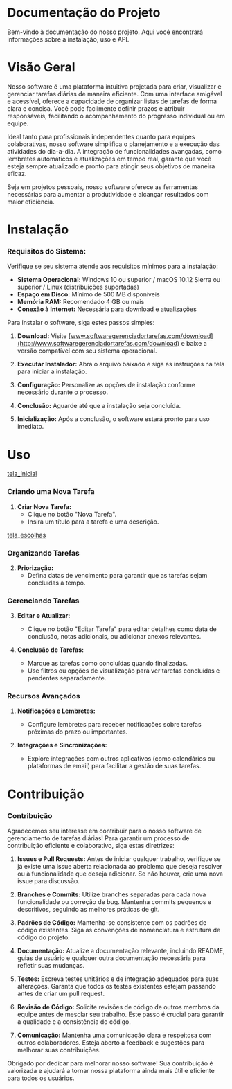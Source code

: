 # Documentação do Projeto

Bem-vindo à documentação do nosso projeto. Aqui você encontrará informações sobre a instalação, uso e API.

# Visão Geral

Nosso software é uma plataforma intuitiva projetada para criar, visualizar e gerenciar tarefas diárias de maneira eficiente. Com uma interface amigável e acessível, oferece a capacidade de organizar listas de tarefas de forma clara e concisa. Você pode facilmente definir prazos e atribuir responsáveis, facilitando o acompanhamento do progresso individual ou em equipe.

Ideal tanto para profissionais independentes quanto para equipes colaborativas, nosso software simplifica o planejamento e a execução das atividades do dia-a-dia. A integração de funcionalidades avançadas, como lembretes automáticos e atualizações em tempo real, garante que você esteja sempre atualizado e pronto para atingir seus objetivos de maneira eficaz.

Seja em projetos pessoais, nosso software oferece as ferramentas necessárias para aumentar a produtividade e alcançar resultados com maior eficiência.

# Instalação

### Requisitos do Sistema:

Verifique se seu sistema atende aos requisitos mínimos para a instalação:

- **Sistema Operacional:** Windows 10 ou superior / macOS 10.12 Sierra ou superior / Linux (distribuições suportadas)
- **Espaço em Disco:** Mínimo de 500 MB disponíveis
- **Memória RAM:** Recomendado 4 GB ou mais
- **Conexão à Internet:** Necessária para download e atualizações

Para instalar o software, siga estes passos simples:

1. **Download:** Visite [www.softwaregerenciadortarefas.com/download](http://www.softwaregerenciadortarefas.com/download) e baixe a versão compatível com seu sistema operacional.
   
2. **Executar Instalador:** Abra o arquivo baixado e siga as instruções na tela para iniciar a instalação.

3. **Configuração:** Personalize as opções de instalação conforme necessário durante o processo.

4. **Conclusão:** Aguarde até que a instalação seja concluída.

5. **Inicialização:** Após a conclusão, o software estará pronto para uso imediato.

# Uso

[tela_inicial](/Images/menuopcoes.png)

### Criando uma Nova Tarefa

1. **Criar Nova Tarefa:**
   - Clique no botão "Nova Tarefa".
   - Insira um título para a tarefa e uma descrição.
  
[tela_escolhas](/Images/menuopcao1.png)

### Organizando Tarefas

2. **Priorização:**
   - Defina datas de vencimento para garantir que as tarefas sejam concluídas a tempo.

### Gerenciando Tarefas

3. **Editar e Atualizar:**
   - Clique no botão "Editar Tarefa" para editar detalhes como data de conclusão, notas adicionais, ou adicionar anexos relevantes.

4. **Conclusão de Tarefas:**
   - Marque as tarefas como concluídas quando finalizadas.
   - Use filtros ou opções de visualização para ver tarefas concluídas e pendentes separadamente.

### Recursos Avançados

1. **Notificações e Lembretes:**
   - Configure lembretes para receber notificações sobre tarefas próximas do prazo ou importantes.

2. **Integrações e Sincronizações:**
   - Explore integrações com outros aplicativos (como calendários ou plataformas de email) para facilitar a gestão de suas tarefas.

# Contribuição

###  **Contribuição**

Agradecemos seu interesse em contribuir para o nosso software de gerenciamento de tarefas diárias! Para garantir um processo de contribuição eficiente e colaborativo, siga estas diretrizes:

1. **Issues e Pull Requests:** Antes de iniciar qualquer trabalho, verifique se já existe uma issue aberta relacionada ao problema que deseja resolver ou à funcionalidade que deseja adicionar. Se não houver, crie uma nova issue para discussão.

2. **Branches e Commits:** Utilize branches separadas para cada nova funcionalidade ou correção de bug. Mantenha commits pequenos e descritivos, seguindo as melhores práticas de git.

3. **Padrões de Código:** Mantenha-se consistente com os padrões de código existentes. Siga as convenções de nomenclatura e estrutura de código do projeto.

4. **Documentação:** Atualize a documentação relevante, incluindo README, guias de usuário e qualquer outra documentação necessária para refletir suas mudanças.

5. **Testes:** Escreva testes unitários e de integração adequados para suas alterações. Garanta que todos os testes existentes estejam passando antes de criar um pull request.

6. **Revisão de Código:** Solicite revisões de código de outros membros da equipe antes de mesclar seu trabalho. Este passo é crucial para garantir a qualidade e a consistência do código.

7. **Comunicação:** Mantenha uma comunicação clara e respeitosa com outros colaboradores. Esteja aberto a feedback e sugestões para melhorar suas contribuições.

Obrigado por dedicar para melhorar nosso software! Sua contribuição é valorizada e ajudará a tornar nossa plataforma ainda mais útil e eficiente para todos os usuários.

